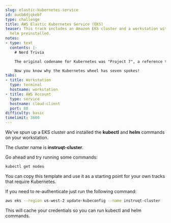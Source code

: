 ```yaml
---
slug: elastic-kubernetes-service
id: oucb6djqkebf
type: challenge
title: AWS Elastic Kubernetes Service (EKS)
teaser: This track includes an Amazon EKS cluster and a workstation with kubectl and
  helm preinstalled.
notes:
- type: text
  contents: |-
    # Nerd Trivia

    The original codename for Kubernetes was "Project 7", a reference to the _Star Trek_ ex-Borg character [Seven of Nine](https://en.wikipedia.org/wiki/Seven_of_Nine). Since K8s was based on Google's internal container engine, "The Borg", it seemed like an appropriate choice.

    Now you know why the Kubernetes wheel has seven spokes!
tabs:
- title: Workstation
  type: terminal
  hostname: workstation
- title: AWS Account
  type: service
  hostname: cloud-client
  port: 80
difficulty: basic
timelimit: 3600
---
```

We've spun up a EKS cluster and installed the **kubectl** and **helm** commands on your workstation.

The cluster name is **instruqt-cluster**.

Go ahead and try running some commands:

```bash
kubectl get nodes
```

You can copy this template and use it as a starting point for your own tracks that require Kubernetes.

If you need to re-authenticate just run the following command:

```bash
aws eks --region us-west-2 update-kubeconfig --name instruqt-cluster
```

This will cache your credentials so you can run kubectl and helm commands.